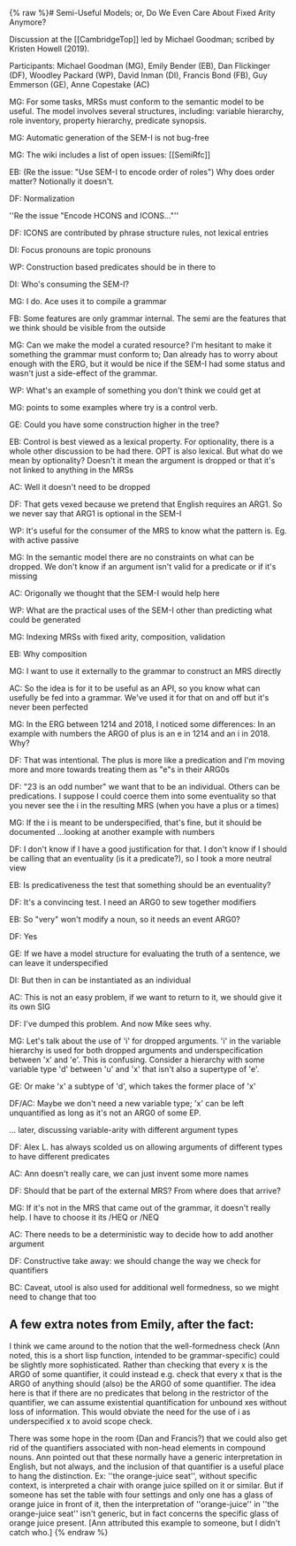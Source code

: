 {% raw %}# Semi-Useful Models; or, Do We Even Care About Fixed Arity Anymore?

Discussion at the [[CambridgeTop]] led by Michael Goodman; scribed by Kristen Howell (2019).

Participants: Michael Goodman (MG), Emily Bender (EB), Dan Flickinger (DF), Woodley Packard (WP), David Inman (DI), Francis Bond (FB), Guy Emmerson (GE), Anne Copestake (AC)

MG: For some tasks, MRSs must conform to the semantic model to be useful. The model involves several structures, including: variable hierarchy, role inventory, property hierarchy, predicate synopsis.

MG: Automatic generation of the SEM-I is not bug-free

MG: The wiki includes a list of open issues: [[SemiRfc]]

EB: (Re the issue: "Use SEM-I to encode order of roles") Why does order matter? Notionally it doesn't.

DF: Normalization

''Re the issue "Encode HCONS and ICONS..."''

DF: ICONS are contributed by phrase structure rules, not lexical entries

DI: Focus pronouns are topic pronouns

WP: Construction based predicates should be in there to

DI: Who's consuming the SEM-I?

MG: I do. Ace uses it to compile a grammar

FB: Some features are only grammar internal. The semi are the features that we think should be visible from the outside

MG: Can we make the model a curated resource? I'm hesitant to make it something the grammar must conform to; Dan already has to worry about enough with the ERG, but it would be nice if the SEM-I had some status and wasn't just a side-effect of the grammar.

WP: What's an example of something you don't think we could get at

MG: points to some examples where try is a control verb.

GE: Could you have some construction higher in the tree?

EB: Control is best viewed as a lexical property. For optionality, there is a whole other discussion to be had there. OPT is also lexical. But what do we mean by optionality? Doesn't it mean the argument is dropped or that it's not linked to anything in the MRSs

AC: Well it doesn't need to be dropped

DF: That gets vexed because we pretend that English requires an ARG1. So we never say that ARG1 is optional in the SEM-I

WP: It's useful for the consumer of the MRS to know what the pattern is. Eg. with active passive

MG: In the semantic model there are no constraints on what can be dropped. We don't know if an argument isn't valid for a predicate or if it's missing

AC: Origonally we thought that the SEM-I would help here

WP: What are the practical uses of the SEM-I other than predicting what could be generated

MG: Indexing MRSs with fixed arity, composition, validation

EB: Why composition

MG: I want to use it externally to the grammar to construct an MRS directly

AC: So the idea is for it to be useful as an API, so you know what can usefully be fed into a grammar. We've used it for that on and off but it's never been perfected

MG: In the ERG between 1214 and 2018, I noticed some differences: In an example with numbers the ARG0 of plus is an e in 1214 and an i in 2018. Why?

DF: That was intentional. The plus is more like a predication and I'm moving more and more towards treating them as "e"s in their ARG0s

DF: "23 is an odd number" we want that to be an individual. Others can be predications. I suppose I could coerce them into some eventuality so that you never see the i in the resulting MRS (when you have a plus or a times)

MG: If the i is meant to be underspecified, that's fine, but it should be documented
...looking at another example with numbers

DF: I don't know if I have a good justification for that. I don't know if I should be calling that an eventuality (is it a predicate?), so I took a more neutral view

EB: Is predicativeness the test that something should be an eventuality?

DF: It's a convincing test. I need an ARG0 to sew together modifiers

EB: So "very" won't modify a noun, so it needs an event ARG0?

DF: Yes

GE: If we have a model structure for evaluating the truth of a sentence, we can leave it underspecified

DI: But then in can be instantiated as an individual

AC: This is not an easy problem, if we want to return to it, we should give it its own SIG

DF: I've dumped this problem. And now Mike sees why.

MG: Let's talk about the use of 'i' for dropped arguments. 'i' in the variable hierarchy is used for both dropped arguments and underspecification between 'x' and 'e'. This is confusing. Consider a hierarchy with some variable type 'd' between 'u' and 'x' that isn't also a supertype of 'e'.

GE: Or make 'x' a subtype of 'd', which takes the former place of 'x'

DF/AC: Maybe we don't need a new variable type; 'x' can be left unquantified as long as it's not an ARG0 of some EP.

... later, discussing variable-arity with different argument types

DF: Alex L. has always scolded us on allowing arguments of different types to have different predicates

AC: Ann doesn't really care, we can just invent some more names

DF: Should that be part of the external MRS? From where does that arrive?

MG: If it's not in the MRS that came out of the grammar, it doesn't really help. I have to choose it its /HEQ or /NEQ

AC: There needs to be a deterministic way to decide how to add another argument

DF: Constructive take away: we should change the way we check for quantifiers

BC: Caveat, utool is also used for additional well formedness, so we might need to change that too

## A few extra notes from Emily, after the fact:

I think we came around to the notion that the well-formedness check (Ann noted, this is a short lisp function, intended to be grammar-specific) could be slightly more sophisticated. Rather than checking that every x is the ARG0 of some quantifier, it could instead e.g. check that every x that is the ARG0 of anything should (also) be the ARG0 of some quantifier. The idea here is that if there are no predicates that belong in the restrictor of the quantifier, we can assume existential quantification for unbound xes without loss of information. This would obviate the need for the use of i as underspecified x to avoid scope check.

There was some hope in the room (Dan and Francis?) that we could also get rid of the quantifiers associated with non-head elements in compound nouns. Ann pointed out that these normally have a generic interpretation in English, but not always, and the inclusion of that quantifier is a useful place to hang the distinction. Ex: ''the orange-juice seat'', without specific context, is interpreted a chair with orange juice spilled on it or similar. But if someone has set the table with four settings and only one has a glass of orange juice in front of it, then the interpretation of ''orange-juice'' in ''the orange-juice seat'' isn't generic, but in fact concerns the specific glass of orange juice present. [Ann attributed this example to someone, but I didn't catch who.]
<update date omitted for speed>{% endraw %}